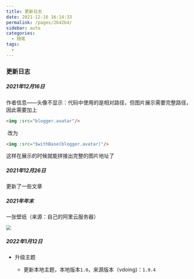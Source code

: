 ```yaml
---
title: 更新日志
date: 2021-12-16 16:14:33
permalink: /pages/2642b4/
sidebar: auto
categories:
  - 随笔
tags:
  - 
---
```

### 更新日志

##### 2021年12月16日

​	作者信息——头像不显示：代码中使用的是相对路径，但图片展示需要完整路径，因此需要加上

```html
<img :src="blogger.avatar"/>
```

​	改为

```html
<img :src="$withBase(blogger.avatar)"/>
```

这样在展示的时候就能拼接出完整的图片地址了



##### 2021年12月26日

更新了一些文章



##### 2021年年末

一张壁纸（来源：自己的阿里云服务器）

<img src="http://114.55.7.136:8088/202201/1710cded25114ade8ae39036efe9acd4.png" style="zoom:80%;" />



##### 2022年1月12日

- 升级主题

  - 更新本地主题，本地版本`1.0`，来源版本（vdoing)：`1.9.4`